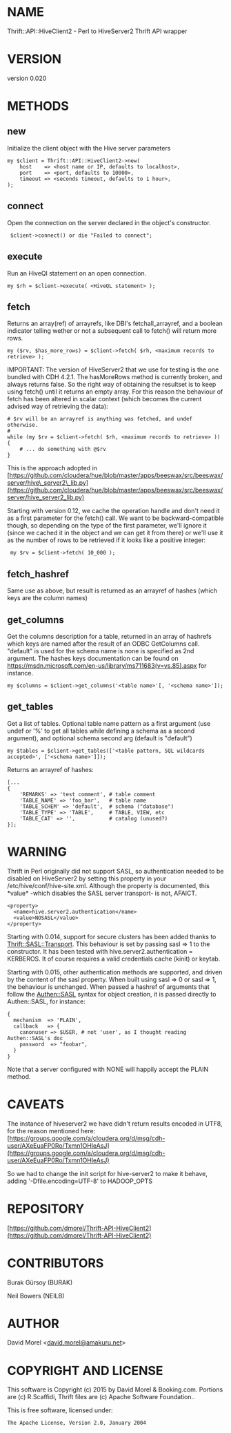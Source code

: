 # NAME

Thrift::API::HiveClient2 - Perl to HiveServer2 Thrift API wrapper

# VERSION

version 0.020

# METHODS

## new

Initialize the client object with the Hive server parameters

    my $client = Thrift::API::HiveClient2->new(
        host    => <host name or IP, defaults to localhost>,
        port    => <port, defaults to 10000>,
        timeout => <seconds timeout, defaults to 1 hour>,
    );

## connect

Open the connection on the server declared in the object's constructor.

     $client->connect() or die "Failed to connect";

## execute

Run an HiveQl statement on an open connection.

    my $rh = $client->execute( <HiveQL statement> );

## fetch

Returns an array(ref) of arrayrefs, like DBI's fetchall\_arrayref, and a boolean
indicator telling wether or not a subsequent call to fetch() will return more
rows.

    my ($rv, $has_more_rows) = $client->fetch( $rh, <maximum records to retrieve> );

IMPORTANT: The version of HiveServer2 that we use for testing is the one
bundled with CDH 4.2.1. The hasMoreRows method is currently broken, and always
returns false. So the right way of obtaining the resultset is to keep using
fetch() until it returns an empty array. For this reason the behaviour of fetch
has been altered in scalar context (which becomes the current advised way of
retrieving the data):

    # $rv will be an arrayref is anything was fetched, and undef otherwise.
    #
    while (my $rv = $client->fetch( $rh, <maximum records to retrieve> )) {
        # ... do something with @$rv
    }

This is the approach adopted in
[https://github.com/cloudera/hue/blob/master/apps/beeswax/src/beeswax/server/hive\_server2\_lib.py](https://github.com/cloudera/hue/blob/master/apps/beeswax/src/beeswax/server/hive_server2_lib.py)

Starting with version 0.12, we cache the operation handle and don't need it as
a first parameter for the fetch() call. We want to be backward-compatible
though, so depending on the type of the first parameter, we'll ignore it (since
we cached it in the object and we can get it from there) or we'll use it as the
number of rows to be retrieved if it looks like a positive integer:

     my $rv = $client->fetch( 10_000 );

## fetch\_hashref

Same use as above, but result is returned as an arrayref of hashes (which keys are
the column names)

## get\_columns

Get the columns description for a table, returned in an array of hashrefs which keys are named after the result of an
ODBC GetColumns call. "default" is used for the schema name is none is specified as 2nd argument. The hashes keys
documentation can be found on https://msdn.microsoft.com/en-us/library/ms711683(v=vs.85).aspx for instance.

    my $columns = $client->get_columns('<table name>'[, '<schema name>']);

## get\_tables

Get a list of tables. Optional table name pattern as a first argument (use undef or '%' to get all tables while
defining a schema as a second argument), and optional schema second arg (default is "default")

    my $tables = $client->get_tables(['<table pattern, SQL wildcards accepted>', ['<schema name>']]);

Returns an arrayref of hashes:

    [...
    {
        'REMARKS' => 'test comment', # table comment
        'TABLE_NAME' => 'foo_bar',   # table name
        'TABLE_SCHEM' => 'default',  # schema ("database")
        'TABLE_TYPE' => 'TABLE',     # TABLE, VIEW, etc
        'TABLE_CAT' => '',           # catalog (unused?)
    }];

# WARNING

Thrift in Perl originally did not support SASL, so authentication needed to be
disabled on HiveServer2 by setting this property in your
/etc/hive/conf/hive-site.xml. Although the property is documented, this \*value\*
\-which disables the SASL server transport- is not, AFAICT.

    <property>
      <name>hive.server2.authentication</name>
      <value>NOSASL</value>
    </property>

Starting with 0.014, support for secure clusters has been added thanks to
[Thrift::SASL::Transport](https://metacpan.org/pod/Thrift::SASL::Transport). This behaviour is set by passing sasl => 1 to the
constructor. It has been tested with hive.server2.authentication = KERBEROS.
It of course requires a valid credentials cache (kinit) or keytab.

Starting with 0.015, other authentication methods are supported, and driven by
the content of the sasl property. When built using sasl => 0 or sasl => 1, the
behaviour is unchanged. When passed a hashref of arguments that follow the
[Authen::SASL](https://metacpan.org/pod/Authen::SASL) syntax for object creation, it is passed directly to
Authen::SASL, for instance:

    {
      mechanism  => 'PLAIN',
      callback   => {
        canonuser => $USER, # not 'user', as I thought reading Authen::SASL's doc
        password  => "foobar",
      }
    }

Note that a server configured with NONE will happily accept the PLAIN method.

# CAVEATS

The instance of hiveserver2 we have didn't return results encoded in UTF8, for
the reason mentioned here:
[https://groups.google.com/a/cloudera.org/d/msg/cdh-user/AXeEuaFP0Ro/Txmn1OHleAsJ](https://groups.google.com/a/cloudera.org/d/msg/cdh-user/AXeEuaFP0Ro/Txmn1OHleAsJ)

So we had to change the init script for hive-server2 to make it behave, adding
'-Dfile.encoding=UTF-8' to HADOOP\_OPTS

# REPOSITORY

[https://github.com/dmorel/Thrift-API-HiveClient2](https://github.com/dmorel/Thrift-API-HiveClient2)

# CONTRIBUTORS

Burak Gürsoy (BURAK)

Neil Bowers (NEILB)

# AUTHOR

David Morel &lt;david.morel@amakuru.net>

# COPYRIGHT AND LICENSE

This software is Copyright (c) 2015 by David Morel & Booking.com. Portions are (c) R.Scaffidi, Thrift files are (c) Apache Software Foundation..

This is free software, licensed under:

    The Apache License, Version 2.0, January 2004
